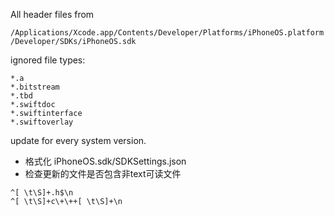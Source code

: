 All header files from 

`/Applications/Xcode.app/Contents/Developer/Platforms/iPhoneOS.platform/Developer/SDKs/iPhoneOS.sdk`

ignored file types:

```
*.a
*.bitstream
*.tbd
*.swiftdoc
*.swiftinterface
*.swiftoverlay
```

update for every system version.
- 格式化 iPhoneOS.sdk/SDKSettings.json
- 检查更新的文件是否包含非text可读文件
```
^[ \t\S]+.h$\n
^[ \t\S]+c\+\++[ \t\S]+\n
```